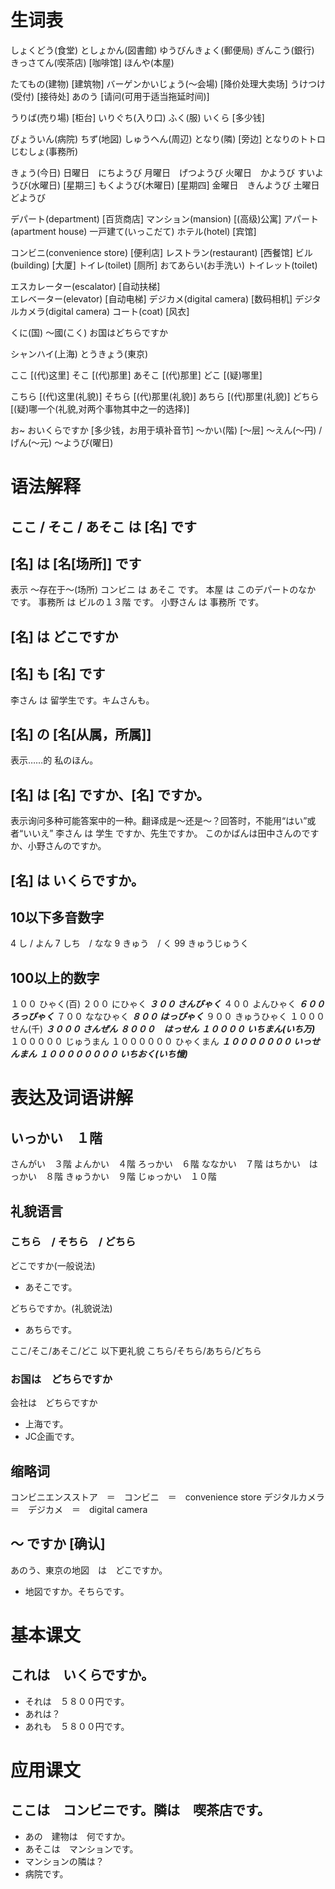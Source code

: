 # 生词表
しょくどう(食堂)
としょかん(図書館)
ゆうびんきょく(郵便局)
ぎんこう(銀行)
きっさてん(喫茶店)	[咖啡馆]
ほんや(本屋)

たてもの(建物)	[建筑物]
バーゲンかいじょう(〜会場)	[降价处理大卖场]
うけつけ(受付)	[接待处]
あのう			[请问(可用于适当拖延时间)]

うりば(売り場)	[柜台]
いりぐち(入り口)
ふく(服)
いくら			[多少钱]

びょういん(病院)
ちず(地図)
しゅうへん(周辺)
となり(隣)		[旁边]
となりのトトロ
じむしょ(事務所)

きょう(今日)
日曜日　にちようび
月曜日　げつようび
火曜日　かようび
すいようび(水曜日)	[星期三]
もくようび(木曜日)	[星期四]
金曜日　きんようび
土曜日　どようび

デパート(department)	[百货商店]
マンション(mansion)	[(高级)公寓]
アパート(apartment house)
一戸建て(いっこだて)
ホテル(hotel)		[宾馆]

コンビニ(convenience store)	[便利店]
レストラン(restaurant)	[西餐馆]
ビル(building)		[大厦]
トイレ(toilet)		[厕所]				おてあらい(お手洗い)
トイレット(toilet)

エスカレーター(escalator)		[自动扶梯]	
エレベーター(elevator)		[自动电梯]
デジカメ(digital camera)		[数码相机]
    デジタルカメラ(digital camera)
コート(coat)			[风衣]

くに(国)
    〜國(こく)
お国はどちらですか

シャンハイ(上海)
とうきょう(東京)

ここ			[(代)这里]
そこ			[(代)那里]
あそこ			[(代)那里]
どこ			[(疑)哪里]

こちら			[(代)这里(礼貌)]
そちら			[(代)那里(礼貌)]
あちら			[(代)那里(礼貌)]
どちら			[(疑)哪一个(礼貌,对两个事物其中之一的选择)]

お~ おいくらですか 		[多少钱，お用于填补音节]
〜かい(階)		[～层]
〜えん(〜円) / げん(〜元)
～ようび(曜日)

# 语法解释
## ここ / そこ / あそこ は [名] です 
## [名] は [名[场所]] です
表示 ～存在于～(场所)
コンビニ は あそこ です。
本屋 は このデパートのなか です。
事務所 は ビルの１３階 です。
小野さん は 事務所 です。 
## [名] は どこですか
## [名] も [名] です
李さん は 留学生です。キムさんも。
## [名] の [名[从属，所属]]
表示……的
私のほん。
## [名] は [名] ですか、[名] ですか。
表示询问多种可能答案中的一种。翻译成是～还是～？回答时，不能用“はい”或者“いいえ”
李さん は 学生 ですか、先生ですか。
このかばんは田中さんのですか、小野さんのですか。
## [名] は いくらですか。
## 10以下多音数字
4 し / よん
7 しち　/ なな
9 きゅう　/ く
99 きゅうじゅうく
## 100以上的数字
１００ ひゃく(百)
２００ にひゃく
***３００ さんびゃく***
４００ よんひゃく
***６００ ろっぴゃく***
７００ ななひゃく
***８００ はっぴゃく***
９００ きゅうひゃく
１０００ せん(千)
***３０００ さんぜん***
***８０００　はっせん***
***１００００ いちまん(いち万)***
１０００００ じゅうまん
１００００００ ひゃくまん
***１０００００００ いっせんまん***
***１００００００００ いちおく(いち憶)***

# 表达及词语讲解
## いっかい　１階
さんがい　３階
よんかい　４階
ろっかい　６階
ななかい　７階
はちかい　はっかい　８階
きゅうかい　９階
じゅっかい　１０階
## 礼貌语言
### こちら　/ そちら　/ どちら
どこですか(一般说法)
- あそこです。

どちらですか。(礼貌说法)
- あちらです。

ここ/そこ/あそこ/どこ
以下更礼貌
こちら/そちら/あちら/どちら
### お国は　どちらですか
会社は　どちらですか
- 上海です。
- JC企画です。

## 缩略词
コンビニエンスストア　＝　コンビニ　＝　convenience store
デジタルカメラ　＝　デジカメ　＝　digital camera

## ～ ですか [确认]
あのう、東京の地図　は　どこですか。
- 地図ですか。そちらです。

# 基本课文
## これは　いくらですか。
- それは　５８００円です。
- あれは？
- あれも　５８００円です。

# 应用课文
## ここは　コンビニです。隣は　喫茶店です。
- あの　建物は　何ですか。
- あそこは　マンションです。
- マンションの隣は？
- 病院です。
